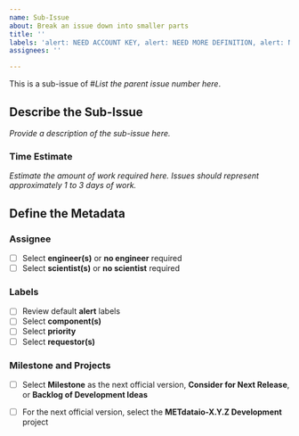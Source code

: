 ```yaml
---
name: Sub-Issue
about: Break an issue down into smaller parts
title: ''
labels: 'alert: NEED ACCOUNT KEY, alert: NEED MORE DEFINITION, alert: NEED CYCLE ASSIGNMENT, type: sub-issue'
assignees: ''

---
```


This is a sub-issue of #*List the parent issue number here*.

## Describe the Sub-Issue ##
*Provide a description of the sub-issue here.*

### Time Estimate ###
*Estimate the amount of work required here.*
*Issues should represent approximately 1 to 3 days of work.*

## Define the Metadata ##

### Assignee ###
- [ ] Select **engineer(s)** or **no engineer** required
- [ ] Select **scientist(s)** or **no scientist** required

### Labels ###
- [ ] Review default **alert** labels
- [ ] Select **component(s)**
- [ ] Select **priority**
- [ ] Select **requestor(s)**

### Milestone and Projects ###
- [ ] Select **Milestone** as the next official version, **Consider for Next Release**, or **Backlog of Development Ideas**
- [ ] For the next official version, select the **METdataio-X.Y.Z Development** project

